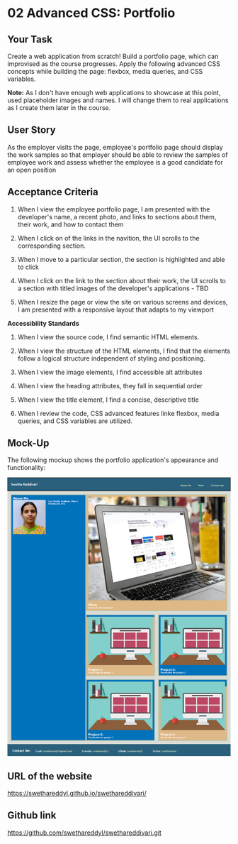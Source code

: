 # 02 Advanced CSS: Portfolio

## Your Task

Create a web application from scratch! Build a portfolio page, which can improvised as the course progresses. 
Apply the following advanced CSS concepts while building the page: flexbox, media queries, and CSS variables.

**Note:** As I don't have enough web applications to showcase at this point, used placeholder images and names. I will change them to real applications as I create them later in the course.

## User Story

As the employer visits the page, employee's portfolio page should display the work samples so that employer should be able to review the samples of employee work and assess whether the employee is a good candidate for an open position

## Acceptance Criteria

1. When I view the employee portfolio page, I am presented with the developer's name,  a recent photo, and links to sections about them, their work, and how to contact them

2. When I click on of the links in the navition, the UI scrolls to the corresponding section. 

3. When I move to a particular section, the section is highlighted and able to click

4. When I click on the link to the section about their work, the UI scrolls to a section with titled images of the developer's applications - TBD

5. When I resize the page or view the site on various screens and devices, I am presented with a responsive layout that adapts to my viewport

**Accessibility Standards**
1. When I view the source code, I find semantic HTML elements.

2. When I view the structure of the HTML elements, I find that the elements follow a logical structure independent of styling and positioning.

3. When I view the image elements, I find accessible alt attributes

4. When I view the heading attributes, they fall in sequential order

5. When I view the title element, I find a concise, descriptive title 

6. When I review the code, CSS advanced features linke flexbox, media queries, and CSS variables are utilized.

## Mock-Up

The following mockup shows the portfolio application's appearance and functionality:

![Portfolio](./assets/images/portfolio-mockup.png)

## URL of the website 
https://swethareddyl.github.io/swethareddivari/  

## Github link 
https://github.com/swethareddyl/swethareddivari.git 

